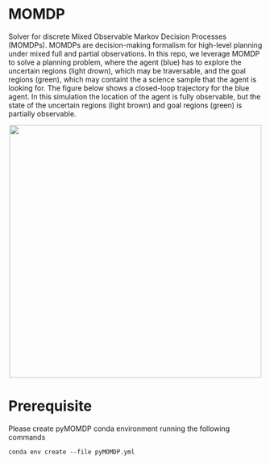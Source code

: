 # MOMDP
Solver for discrete Mixed Observable Markov Decision Processes (MOMDPs).  MOMDPs are decision-making formalism for high-level planning under mixed full and partial observations. In this repo, we leverage MOMDP to solve a planning problem, where the agent (blue) has to explore the uncertain regions (light drown), which may be traversable, and the goal regions (green), which may containt the a science sample that the agent is looking for. The figure below shows a closed-loop trajectory for the blue agent. In this simulation the location of the agent is fully observable, but the state of the uncertain regions (light brown) and goal regions (green) is partially observable.

<p align="center">
<img src="https://github.com/urosolia/MOMDP/blob/main/trajectory.gif" width="500" />
</p>



# Prerequisite 

Please create pyMOMDP conda environment running the following commands

```
conda env create --file pyMOMDP.yml
```